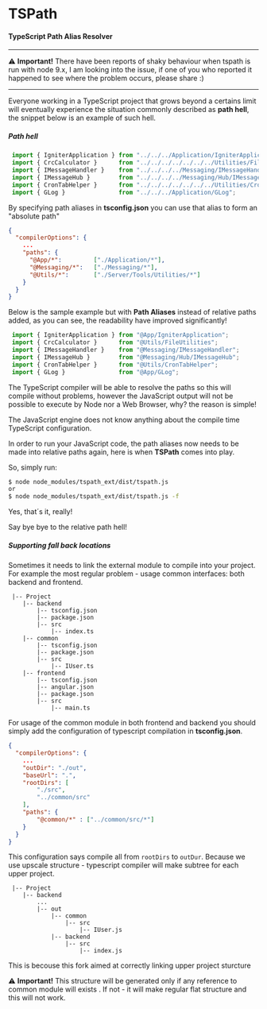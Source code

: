 # TSPath
#### TypeScript Path Alias Resolver

***

:warning: **Important!** There have been reports of shaky behaviour when tspath
is run with node 9.x, I am looking into the issue, if one of you who reported it
happened to see where the problem occurs, please share :)

***

Everyone working in a TypeScript project that grows beyond a certains limit will
eventually experience the situation commonly described as **path hell**, the snippet
below is an example of such hell.

##### Path hell
```typescript
 import { IgniterApplication } from "../../../Application/IgniterApplication";
 import { CrcCalculator }      from "../../../../../../../Utilities/FileUtilities";
 import { IMessageHandler }    from "../../../../Messaging/IMessageHandler";
 import { IMessageHub }        from "../../../../Messaging/Hub/IMessageHub";
 import { CronTabHelper }      from "../../../../../../../Utilities/CronTabHelper";
 import { GLog }               from "../../../Application/GLog";

```

By specifying path aliases in **tsconfig.json** you can use that alias to
form an "absolute path"
 

```json
{
  "compilerOptions": {
    ...
    "paths": {
      "@App/*":         ["./Application/*"],
      "@Messaging/*":   ["./Messaging/*"],
      "@Utils/*":       ["./Server/Tools/Utilities/*"]
    }
  }
}
```

Below is the sample example but with **Path Aliases** instead of relative paths added,
as you can see, the readability have improved significantly!

```typescript
 import { IgniterApplication } from "@App/IgniterApplication";
 import { CrcCalculator }      from "@Utils/FileUtilities";
 import { IMessageHandler }    from "@Messaging/IMessageHandler";
 import { IMessageHub }        from "@Messaging/Hub/IMessageHub";
 import { CronTabHelper }      from "@Utils/CronTabHelper";
 import { GLog }               from "@App/GLog";

```
The TypeScript compiler will be able to resolve the paths so this will compile
without problems, however the JavaScript output will not be possible to execute
by Node nor a Web Browser, why? the reason is simple!

The JavaScript engine does not know anything about the compile time 
TypeScript configuration.

In order to run your JavaScript code, the path aliases now needs to be made into
relative paths again, here is when **TSPath** comes into play.

So, simply run:
```bash
$ node node_modules/tspath_ext/dist/tspath.js
or
$ node node_modules/tspath_ext/dist/tspath.js -f
```
Yes, that´s it, really!

Say bye bye to the relative path hell!

##### Supporting fall back locations
Sometimes it needs to link the external module to compile into your project. For example the most regular problem - usage common interfaces: both backend and frontend. 
```
 |-- Project
    |-- backend
        |-- tsconfig.json
        |-- package.json
        |-- src
            |-- index.ts
    |-- common
        |-- tsconfig.json
        |-- package.json
        |-- src
            |-- IUser.ts
    |-- frontend
        |-- tsconfig.json
        |-- angular.json
        |-- package.json
        |-- src
            |-- main.ts
```
For usage of the common module in both frontend and backend you should simply add the configuration of typescript compilation in **tsconfig.json**.

```json
{
  "compilerOptions": {
    ...
    "outDir": "./out",
    "baseUrl": ".",
    "rootDirs": [
        "./src",
        "../common/src"
    ],
    "paths": {
        "@common/*" : ["../common/src/*"]
    }
  }
}
```

This configuration says compile all from `rootDirs` to `outDur`. 
Because we use upscale structure - typescript compiler will make subtree for each upper project.
```
 |-- Project
    |-- backend
        ...
        |-- out
            |-- common
                |-- src
                    |-- IUser.js   
            |-- backend
                |-- src
                    |-- index.js
```
This is becouse this fork aimed at correctly linking upper project sturcture

:warning: **Important!** This structure will be generated only if any reference to common module will exists . If not - it will make regular flat structure and this will not work.
